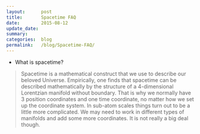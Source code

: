 ```yaml
---
layout:      post
title:       Spacetime FAQ
date:        2015-08-12
update_date: 
summary:     
categories:  blog
permalink:   /blog/Spacetime-FAQ/
---
```


* What is spacetime?  

> Spacetime is a mathematical construct that we use to describe our beloved Universe. Empirically, one finds that spacetime can be described mathematically by the structure of a 4-dimensional Lorentzian manifold without boundary. That is why we normally have 3 position coordinates and one time coordinate, no matter how we set up the coordinate system. In sub-atom scales things turn out to be a little more complicated. We may need to work in different types of manifolds and add some more coordinates. It is not really a big deal though.

<!-- It is intuitive to choose the 'space' and 'time' coordinates not only in the sense that we can perceive them in our daily life, but also because of a deep correspondence between translational symmetries and conservation laws. -->
